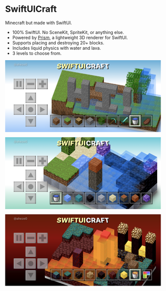# SwiftUICraft

Minecraft but made with SwiftUI.

- 100% SwiftUI. No SceneKit, SpriteKit, or anything else.
- Powered by [Prism](https://github.com/aheze/Prism), a lightweight 3D renderer for SwiftUI.
- Supports placing and destroying 20+ blocks.
- Includes liquid physics with water and lava.
- 3 levels to choose from.

![Level 1](Assets/Level1.PNG)

![Level 2](Assets/Level2.PNG)

![Level 3](Assets/Level3.PNG)
